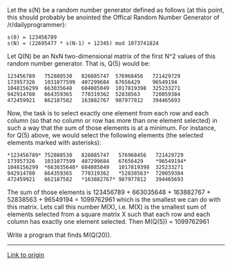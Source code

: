 Let the s(N) be a random number generator defined as follows (at this point, this should probably be anointed the Offical Random Number Generator of /r/dailyprogrammer): 

    s(0) = 123456789
    s(N) = (22695477 * s(N-1) + 12345) mod 1073741824
    
Let Q(N) be an NxN two-dimensional matrix of the first N^2 values of this random number generator. That is, Q(5) would be:

    123456789   752880530   826085747  576968456   721429729
    173957326   1031077599  407299684  67656429    96549194
    1048156299  663035648   604085049  1017819398  325233271
    942914780   664359365   770319362  52838563    720059384
    472459921   662187582   163882767  987977812   394465693

Now, the task is to select exactly one element from each row and each column (so that no column or row has more than one element selected) in such a way that the sum of those elements is at a minimum. For instance, for Q(5) above, we would select the following elements (the selected elements marked with asterisks):

    *123456789* 752880530   826085747   576968456   721429729
    173957326   1031077599  407299684   67656429    *96549194*
    1048156299  *663035648* 604085049   1017819398  325233271
    942914780   664359365   770319362   *52838563*  720059384
    472459921   662187582   *163882767* 987977812   394465693

The sum of those elements is 123456789 + 663035648 + 163882767 + 52838563 + 96549194 = 1099762961 which is the smallest we can do with this matrix. Lets call this number M(X), i.e. M(X) is the smallest sum of elements selected from a square matrix X such that each row and each column has exactly one element selected. Then M(Q(5)) = 1099762961

Write a program that finds M(Q(20)).

---

[Link to origin](https://www.reddit.com/r/dailyprogrammer/vbr56)